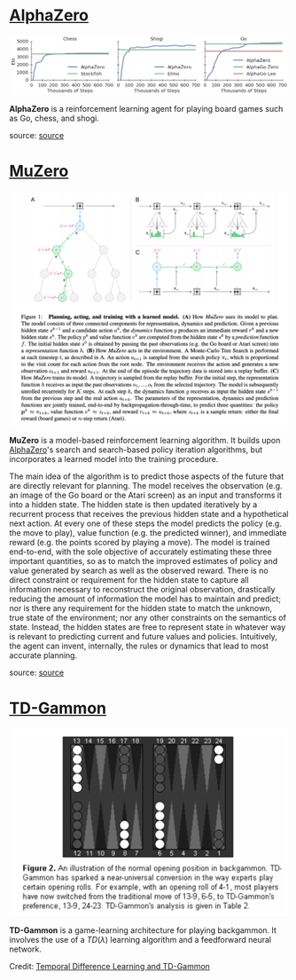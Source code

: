 # [AlphaZero](https://paperswithcode.com/method/alphazero)
![](./img/new_chess_elos.jpg)

**AlphaZero** is a reinforcement learning agent for playing board games such as Go, chess, and shogi. 

source: [source](http://arxiv.org/abs/1712.01815v1)
# [MuZero](https://paperswithcode.com/method/muzero)
![](./img/Screen_Shot_2020-06-29_at_9.29.21_PM.png)

**MuZero** is a model-based reinforcement learning algorithm. It builds upon [AlphaZero](https://paperswithcode.com/method/alphazero)'s search and search-based policy iteration algorithms, but incorporates a learned model into the training procedure. 

The main idea of the algorithm is to predict those aspects of the future that are directly relevant for planning. The model receives the observation (e.g. an image of the Go board or the Atari screen) as an
input and transforms it into a hidden state. The hidden state is then updated iteratively by a recurrent process that receives the previous hidden state and a hypothetical next action. At every one of these steps the model predicts the policy (e.g. the move to play), value function (e.g. the predicted winner), and immediate reward (e.g. the points scored by playing a move). The model is trained end-to-end, with the sole objective of accurately estimating these three important quantities, so as to match the improved estimates of policy and value generated by search as well as the observed reward. There is no direct constraint or requirement for the hidden state to capture all information necessary to reconstruct the original observation, drastically reducing the amount of information the model has to maintain and predict; nor is there any requirement for the hidden state to match the unknown, true state of the environment; nor any other constraints on the semantics of state. Instead, the hidden states are free to represent state in whatever way is relevant to predicting current and future values and policies. Intuitively, the agent can invent, internally, the rules or dynamics that lead to most accurate planning.

source: [source](https://arxiv.org/abs/1911.08265v2)
# [TD-Gammon](https://paperswithcode.com/method/td-gammon)
![](./img/Screen_Shot_2020-06-02_at_12.52.44_PM_GMUHdG2.png)

**TD-Gammon** is a game-learning architecture for playing backgammon. It involves the use of a $TD\left(\lambda\right)$ learning algorithm and a feedforward neural network.

Credit: <a href="https://cling.csd.uwo.ca/cs346a/extra/tdgammon.pdf">Temporal Difference Learning and
TD-Gammon</a>

